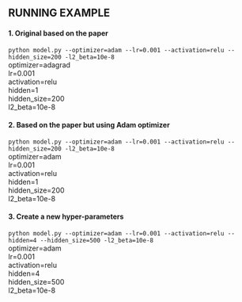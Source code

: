 ## RUNNING EXAMPLE
#### 1. Original based on the paper  
`python model.py --optimizer=adam --lr=0.001 --activation=relu --hidden_size=200 -l2_beta=10e-8`  
optimizer=adagrad  
lr=0.001  
activation=relu  
hidden=1  
hidden_size=200  
l2_beta=10e-8  
#### 2. Based on the paper but using Adam optimizer
`python model.py --optimizer=adam --lr=0.001 --activation=relu --hidden_size=200 -l2_beta=10e-8`  
optimizer=adam  
lr=0.001  
activation=relu  
hidden=1  
hidden_size=200  
l2_beta=10e-8  
#### 3. Create a new hyper-parameters
`python model.py --optimizer=adam --lr=0.001 --activation=relu --hidden=4 --hidden_size=500 -l2_beta=10e-8`  
optimizer=adam  
lr=0.001  
activation=relu  
hidden=4  
hidden_size=500  
l2_beta=10e-8

